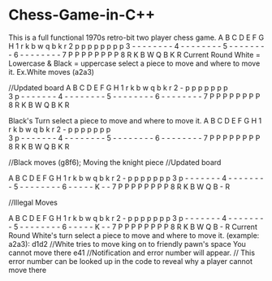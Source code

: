 # Chess-Game-in-C++

This is a  full functional 1970s retro-bit two player chess game.
  A B C D E F G H 
1 r k b w q b k r 
2 p p p p p p p p 
3 - - - - - - - - 
4 - - - - - - - - 
5 - - - - - - - - 
6 - - - - - - - - 
7 P P P P P P P P 
8 R K B W Q B K R 
Current Round
White = Lowercase & Black = uppercase
select a piece to move and where to move it. 
Ex.White moves (a2a3)

//Updated board
  A B C D E F G H 
1 r k b w q b k r 
2 - p p p p p p p    
3 p - - - - - - - 
4 - - - - - - - - 
5 - - - - - - - - 
6 - - - - - - - - 
7 P P P P P P P P 
8 R K B W Q B K R 


Black's Turn
select a piece to move and where to move it. 
  A B C D E F G H 
1 r k b w q b k r 
2 - p p p p p p p    
3 p - - - - - - - 
4 - - - - - - - - 
5 - - - - - - - - 
6 - - - - - - - - 
7 P P P P P P P P 
8 R K B W Q B K R 

//Black moves (g8f6); Moving the knight piece
//Updated board

 A B C D E F G H 
1 r k b w q b k r 
2 - p p p p p p p 
3 p - - - - - - - 
4 - - - - - - - - 
5 - - - - - - - - 
6 - - - - - K - - 
7 P P P P P P P P 
8 R K B W Q B - R 

//Illegal Moves

  A B C D E F G H 
1 r k b w q b k r 
2 - p p p p p p p 
3 p - - - - - - - 
4 - - - - - - - - 
5 - - - - - - - - 
6 - - - - - K - - 
7 P P P P P P P P 
8 R K B W Q B - R 
Current Round
White's turn
select a piece to move and where to move it. (example: a2a3): d1d2
//White tries to move king on to friendly pawn's space
You cannot move there e41 //Notification and error number will appear.
                          // This error number can be looked up in the code to reveal why a player cannot move there


